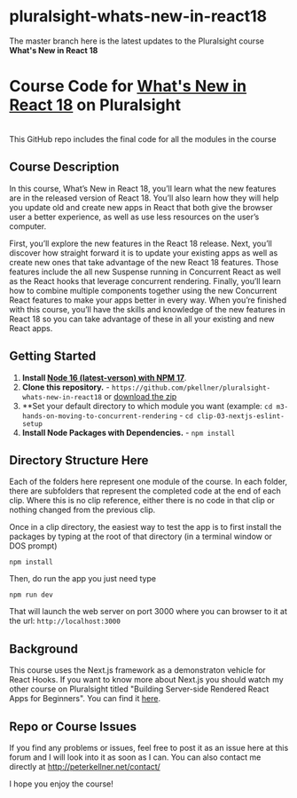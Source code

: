 # pluralsight-whats-new-in-react18

The master branch here is the latest updates to the Pluralsight course <b>What's New in React 18</b>


# Course Code for [What's New in React 18](https://app.pluralsight.com/library/courses/whats-new-in-react18) on Pluralsight

<br/>
This GitHub repo includes the final code for all the modules in the course 

## Course Description

In this course, What’s New in React 18, you’ll learn what the new features are in the released version of React 18. You’ll also learn how they will help you update old and create new apps in React that both give the browser user a better experience, as well as use less resources on the user’s computer.
 
First, you’ll explore the new features in the React 18 release.  Next, you’ll discover how straight forward it is to update your existing apps as well as create new ones that take advantage of the new React 18 features.  Those features include the all new Suspense running in Concurrent React as well as the React hooks that leverage concurrent rendering. Finally, you’ll learn how to combine multiple components together using the new Concurrent React features to make your apps better in every way. When you’re finished with this course, you’ll have the skills and knowledge of the new features in React 18 so you can take advantage of these in all your existing and new React apps.

## Getting Started
1. **Install [Node 16 (latest-verson) with NPM 17](https://nodejs.org)**.
2. **Clone this repository.** - `https://github.com/pkellner/pluralsight-whats-new-in-react18` or [download the zip](https://github.com/pkellner/pluralsight-whats-new-in-react18/archive/master.zip)
3. **Set your default directory to which module you want (example: `cd m3-hands-on-moving-to-concurrent-rendering` - `cd clip-03-nextjs-eslint-setup`
4. **Install Node Packages with Dependencies.** - `npm install`



## Directory Structure Here

Each of the folders here represent one module of the course.  In each folder, there are subfolders that represent the completed code at the end of each clip. Where this is no clip reference, either there is no code in that clip or nothing changed from the previous clip.

Once in a clip directory, the easiest way to test the app is to first install the packages by typing at the root of that directory (in a terminal window or DOS prompt)

`npm install`

Then, do run the app you just need type

`npm run dev`

That will launch the web server on port 3000 where you can browser to it at the url: `http://localhost:3000`


## Background

This course uses the Next.js framework as a demonstraton vehicle for React Hooks. If you want to know more about Next.js you should watch my other course on Pluralsight titled "Building Server-side Rendered React Apps for Beginners". You can find it [here](https://www.pluralsight.com/courses/building-server-side-rendered-react-apps-beginners). 

## Repo or Course Issues

If you find any problems or issues, feel free to post it as an issue here at this forum and I will look into it as soon as I can. You can also contact me directly at http://peterkellner.net/contact/ 

I hope you enjoy the course!











